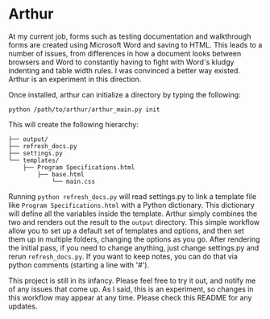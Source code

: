 # Arthur

At my current job, forms such as testing documentation and walkthrough forms are
created using Microsoft Word and saving to HTML. This leads to a number of
issues, from differences in how a document looks between browsers and Word to
constantly having to fight with Word's kludgy indenting and table width rules. I
was convinced a better way existed. Arthur is an experiment in this direction.

Once installed, arthur can initialize a directory by typing the following:

    python /path/to/arthur/arthur_main.py init

This will create the following hierarchy:

    ├── output/
    ├── refresh_docs.py
    ├── settings.py
    └── templates/
        ├── Program Specifications.html
            ├── base.html
                └── main.css

Running `python refresh_docs.py` will read settings.py to link a template file 
like `Program Specifications.html` with a Python dictionary. This dictionary 
will define all the variables inside the template. Arthur simply combines the 
two and renders out the result to the `output` directory. This simple workflow
allow you to set up a default set of templates and options, and then set them up
in multiple folders, changing the options as you go. After rendering the initial
pass, if you need to change anything, just change settings.py and rerun
`refresh_docs.py`. If you want to keep notes, you can do that via python
comments (starting a line with '#').

This project is still in its infancy. Please feel free to try it out, and notify
me of any issues that come up. As I said, this is an experiment, so changes in
this workflow may appear at any time. Please check this README for any
updates.
